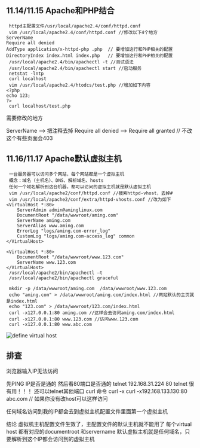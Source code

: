 ## 11.14/11.15 Apache和PHP结合

```
 httpd主配置文件/usr/local/apache2.4/conf/httpd.conf
 vim /usr/local/apache2.4/conf/httpd.conf //修改以下4个地方
ServerName
Require all denied
AddType application/x-httpd-php .php  // 要增加这行和PHP相关的配置
DirectoryIndex index.html index.php   // 要增加这行和PHP相关的配置
 /usr/local/apache2.4/bin/apachectl -t //测试语法
 /usr/local/apache2.4/bin/apachectl start //启动服务
 netstat -lntp 
 curl localhost
 vim /usr/local/apache2.4/htodcs/test.php //增加如下内容
<?php
echo 123;
?>
 curl localhost/test.php

```

需要修改的地方

ServerName --> 把注释去掉
Require all denied --> Require all granted   // 不改这个有些页面会403


## 11.16/11.17 Apache默认虚拟主机

```
 一台服务器可以访问多个网站，每个网站都是一个虚拟主机
 概念：域名（主机名）、DNS、解析域名、hosts
 任何一个域名解析到这台机器，都可以访问的虚拟主机就是默认虚拟主机
 vim /usr/local/apache2/conf/httpd.conf //搜索httpd-vhost，去掉#
 vim /usr/local/apache2/conf/extra/httpd-vhosts.conf //改为如下
<VirtualHost *:80>
    ServerAdmin admin@aminglinux.com
    DocumentRoot "/data/wwwroot/aming.com"
    ServerName aming.com
    ServerAlias www.aming.com
    ErrorLog "logs/aming.com-error_log"
    CustomLog "logs/aming.com-access_log" common
</VirtualHost>

<VirtualHost *:80>
    DocumentRoot "/data/wwwroot/www.123.com"
    ServerName www.123.com
</VirtualHost>
 /usr/local/apache2/bin/apachectl –t
 /usr/local/apache2/bin/apachectl graceful

 mkdir -p /data/wwwroot/aming.com  /data/wwwroot/www.123.com 
 echo "aming.com" > /data/wwwroot/aming.com/index.html //网站默认的主页就是index.html   
 echo "123.com" > /data/wwwroot/123.com/index.html 
 curl -x127.0.0.1:80 aming.com //这样会去访问aming.com/index.html 
 curl -x127.0.0.1:80 www.123.com //访问www.123.com
 curl -x127.0.0.1:80 www.abc.com

```

![define virtual host](https://ws2.sinaimg.cn/large/006tNc79gy1fi1q2yqgjnj318a0mu0xe.jpg)

## 排查

浏览器输入IP无法访问

先PING IP是否是通的
然后看80端口是否通的
telnet 192.168.31.224 80
telnet 很有用！！！ 还可以telnet其他端口
curl 命令
curl -x 
curl -x192.168.133.130:80 abc.com     // 如果你没有改host可以这样访问

任何域名访问到我的IP都会去到虚拟主机配置文件里面第一个虚拟主机

结论
虚拟机主机配置文件生效了，主配置文件的默认主机就不能用了
每个virtual host 都有对应的documentroot 和servername
默认虚拟主机就是任何域名，只要解析到这个IP都会访问到的虚拟主机
